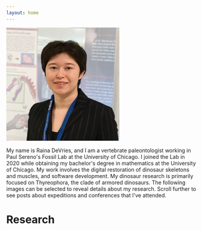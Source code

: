 ```yaml
---
layout: home 
---
```


<img src="/assets/Profile_May2023.png" alt="Raina DeVries profile picture" width=300px>

My name is Raina DeVries, and I am a vertebrate paleontologist working in Paul Sereno's Fossil Lab at the University of Chicago. I joined the Lab in 2020 while obtaining my bachelor's degree in mathematics at the University of Chicago. My work involves the digital restoration of dinosaur skeletons and muscles, and software development. My dinosaur research is primarily focused on Thyreophora, the clade of armored dinosaurs. The following images can be selected to reveal details about my research. Scroll further to see posts about expeditions and conferences that I've attended.

# Research
